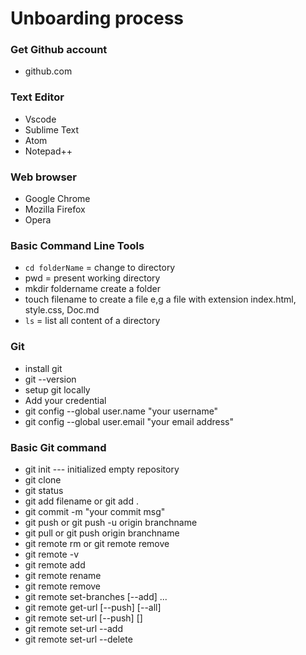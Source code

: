 # Unboarding process
### Get Github account
* github.com
### Text Editor
* Vscode
* Sublime Text
* Atom
* Notepad++
### Web browser
* Google Chrome
* Mozilla Firefox
* Opera
### Basic Command Line Tools
* ```cd folderName``` = change to directory
* pwd = present working directory
* mkdir foldername create a folder
* touch filename to create a file e,g a file with extension index.html, style.css, Doc.md
* ```ls``` = list all content of a directory
### Git
* install git
* git --version
* setup git locally
* Add your credential
* git config --global user.name "your username"
* git config --global user.email "your email address"
### Basic Git command
* git init --- initialized empty repository
* git clone
* git status
* git add filename or git add . 
* git commit -m "your commit msg"
* git push or git push -u origin branchname
* git pull or git push origin branchname
* git remote rm <remote-name> or git remote remove <remote-name>
* git remote -v
* git remote add <name> <url>
* git remote rename <old> <new>
* git remote remove <name>
* git remote set-branches [--add] <name> <branch>...
* git remote get-url [--push] [--all] <name>
* git remote set-url [--push] <name> <newurl> [<oldurl>]
* git remote set-url --add <name> <newurl>
* git remote set-url --delete <name> <url>

